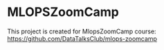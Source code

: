 # MLOPSZoomCamp
This project is created for MlopsZoomCamp course: https://github.com/DataTalksClub/mlops-zoomcamp
